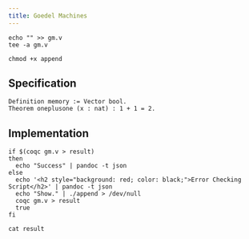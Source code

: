 ```yaml
---
title: Goedel Machines
---
```


<!-- Quick way to build up our Coq script -->
```{pipe="cat > append"}
echo "" >> gm.v
tee -a gm.v
```

```{pipe="sh"}
chmod +x append
```

## Specification ##

```{pipe="./append" .ocaml}
Definition memory := Vector bool.
Theorem oneplusone (x : nat) : 1 + 1 = 2.
```

## Implementation ##

<!-- Check the Coq script -->

```{pipe="nix-shell -p coq --run sh" .unwrap}
if $(coqc gm.v > result)
then
  echo "Success" | pandoc -t json
else
  echo '<h2 style="background: red; color: black;">Error Checking Script</h2>' | pandoc -t json
  echo "Show." | ./append > /dev/null
  coqc gm.v > result
  true
fi
```

```{pipe="sh"}
cat result
```

